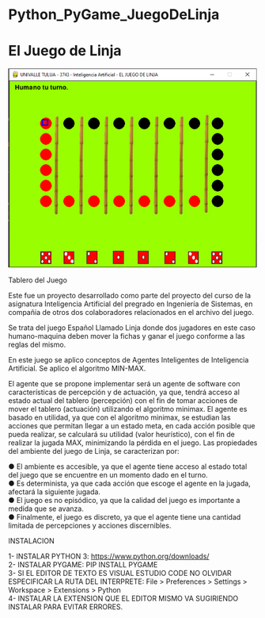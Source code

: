 # Python_PyGame_JuegoDeLinja
# El Juego de Linja

![Tablero del Juego](https://github.com/jhonedin/Python_PyGame_JuegoDeLinja/blob/master/imagenes/Tablero.png)

Tablero del Juego

Este fue un proyecto desarrollado como parte del proyecto del curso de la asignatura Inteligencia Artificial del pregrado en Ingeniería de Sistemas, en compañia de otros dos colaboradores relacionados en el archivo del juego.

Se trata del juego Español Llamado Linja donde dos jugadores en este caso humano-maquina deben mover la fichas y ganar el juego conforme a las reglas del mismo.

En este juego se aplico conceptos de Agentes Inteligentes de Inteligencia Artificial. Se aplico el algoritmo MIN-MAX.

El agente que se propone implementar será un agente de software con
características de percepción y de actuación, ya que, tendrá acceso al estado
actual del tablero (percepción) con el fin de tomar acciones de mover el tablero
(actuación) utilizando el algoritmo minimax.
El agente es basado en utilidad, ya que con el algoritmo minimax, se estudian las acciones que permitan llegar a un estado meta, en cada acción posible que pueda realizar, se calculará su utilidad (valor heurístico), con el fin de realizar la jugada MAX, minimizando la pérdida en el juego. Las propiedades del ambiente del juego de Linja, se caracterizan por:

● El ambiente es accesible, ya que el agente tiene acceso al estado total del
juego que se encuentre en un momento dado en el turno.<br>
● Es determinista, ya que cada acción que escoge el agente en la jugada,
afectará la siguiente jugada.<br>
● El juego es no episódico, ya que la calidad del juego es importante a
medida que se avanza.<br>
● Finalmente, el juego es discreto, ya que el agente tiene una cantidad
limitada de percepciones y acciones discernibles.

INSTALACION

1- INSTALAR PYTHON 3: https://www.python.org/downloads/  <br>
2- INSTALAR PYGAME: PIP INSTALL PYGAME <br>
3- SI EL EDITOR DE TEXTO ES VISUAL ESTUDIO CODE NO OLVIDAR ESPECIFICAR LA RUTA DEL INTERPRETE:
File > Preferences > Settings > Workspace > Extensions > Python <br>
4- INSTALAR LA EXTENSION QUE EL EDITOR MISMO VA SUGIRIENDO INSTALAR PARA EVITAR ERRORES.
